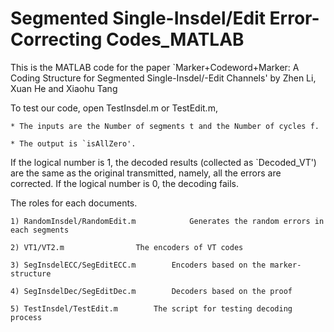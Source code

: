 # Segmented Single-Insdel/Edit Error-Correcting Codes_MATLAB
This is the MATLAB code for the paper `Marker+Codeword+Marker: A Coding Structure for Segmented Single-Insdel/-Edit Channels' by Zhen Li, Xuan He and Xiaohu Tang


To test our code, open TestInsdel.m or TestEdit.m,

	* The inputs are the Number of segments t and the Number of cycles f.

	* The output is `isAllZero'.

If the logical number is 1, the decoded results (collected as `Decoded_VT') are the same as the original transmitted, namely, all the errors are corrected.
If the logical number is 0, the decoding fails.

The roles for each documents.

	1) RandomInsdel/RandomEdit.m	        Generates the random errors in each segments

	2) VT1/VT2.m				The encoders of VT codes

	3) SegInsdelECC/SegEditECC.m		Encoders based on the marker-structure

	4) SegInsdelDec/SegEditDec.m		Decoders based on the proof

	5) TestInsdel/TestEdit.m		The script for testing decoding process
